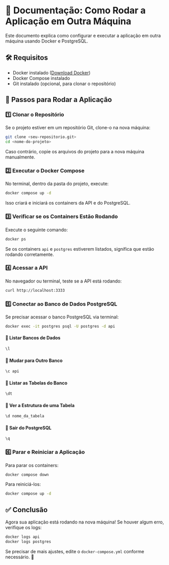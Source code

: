 # 📌 Documentação: Como Rodar a Aplicação em Outra Máquina

Este documento explica como configurar e executar a aplicação em outra máquina usando Docker e PostgreSQL.

## 🛠️ Requisitos

- Docker instalado ([Download Docker](https://www.docker.com/get-started))
- Docker Compose instalado
- Git instalado (opcional, para clonar o repositório)

## 🚀 Passos para Rodar a Aplicação

### 1️⃣ Clonar o Repositório

Se o projeto estiver em um repositório Git, clone-o na nova máquina:

```sh
git clone <seu-repositorio.git>
cd <nome-do-projeto>
```

Caso contrário, copie os arquivos do projeto para a nova máquina manualmente.

### 2️⃣ Executar o Docker Compose

No terminal, dentro da pasta do projeto, execute:

```sh
docker compose up -d
```

Isso criará e iniciará os containers da API e do PostgreSQL.

### 3️⃣ Verificar se os Containers Estão Rodando

Execute o seguinte comando:

```sh
docker ps
```

Se os containers `api` e `postgres` estiverem listados, significa que estão rodando corretamente.

### 4️⃣ Acessar a API

No navegador ou terminal, teste se a API está rodando:

```sh
curl http://localhost:3333
```

### 5️⃣ Conectar ao Banco de Dados PostgreSQL

Se precisar acessar o banco PostgreSQL via terminal:

```sh
docker exec -it postgres psql -U postgres -d api
```

#### 🔎 Listar Bancos de Dados

```sh
\l
```

#### 🔎 Mudar para Outro Banco

```sh
\c api
```

#### 🔎 Listar as Tabelas do Banco

```sh
\dt
```

#### 🔎 Ver a Estrutura de uma Tabela

```sh
\d nome_da_tabela
```

#### 🚪 Sair do PostgreSQL

```sh
\q
```

### 6️⃣ Parar e Reiniciar a Aplicação

Para parar os containers:

```sh
docker compose down
```

Para reiniciá-los:

```sh
docker compose up -d
```

## ✅ Conclusão

Agora sua aplicação está rodando na nova máquina! Se houver algum erro, verifique os logs:

```sh
docker logs api
docker logs postgres
```

Se precisar de mais ajustes, edite o `docker-compose.yml` conforme necessário. 🚀

